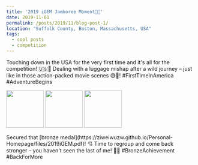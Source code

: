```yaml
---
title: '2019 iGEM Jamboree Moment🚀🌟'
date: 2019-11-01
permalink: /posts/2019/11/blog-post-1/
location: "Suffolk County, Boston, Massachusetts, USA"
tags:
  - cool posts
  - competition
---
```


Touching down in the USA for the very first time and it's all for the competition! 🇺🇸🛬 Dealing with a luggage mishap after a wild journey – just like in those action-packed movie scenes 😅🧳!  #FirstTimeInAmerica #AdventureBegins

<p float="left">
  <img src="https://ziweiwuzw.github.io/Personal-Homepage/images/Moment/IMG1.png" width="100" />
  <img src="https://ziweiwuzw.github.io/Personal-Homepage/images/Moment/IMG2.png" width="100" /> 
  <img src="https://ziweiwuzw.github.io/Personal-Homepage/images/Moment/IMG3.png" width="100" />
</p>
Secured that [bronze medal](https://ziweiwuzw.github.io/Personal-Homepage/files/2019iGEM.pdf)! 💘 Time to regroup and come back stronger – you haven't seen the last of me! 💪🏅 #BronzeAchievement #BackForMore
